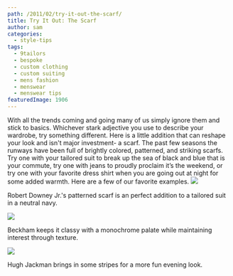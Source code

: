 ```yaml
---
path: /2011/02/try-it-out-the-scarf/
title: Try It Out: The Scarf
author: sam
categories: 
  - style-tips
tags: 
  - 9tailors
  - bespoke
  - custom clothing
  - custom suiting
  - mens fashion
  - menswear
  - menswear tips
featuredImage: 1906
---
```

With all the trends coming and going many of us simply ignore them and stick to basics. Whichever stark adjective you use to describe your wardrobe, try something different. Here is a little addition that can reshape your look and isn't major investment- a scarf. The past few seasons the runways have been full of brightly colored, patterned, and striking scarfs. Try one with your tailored suit to break up the sea of black and blue that is your commute, try one with jeans to proudly proclaim it’s the weekend, or try one with your favorite dress shirt when you are going out at night for some added warmth. Here are a few of our favorite examples. [![](http://1.bp.blogspot.com/_0EoMTGK0FyE/TVHRm0vublI/AAAAAAAAACI/wsfZlce3ia0/s320/robert-downey-jnr-matthew-williamson-butterfly-scarf.jpg)](http://1.bp.blogspot.com/_0EoMTGK0FyE/TVHRm0vublI/AAAAAAAAACI/wsfZlce3ia0/s1600/robert-downey-jnr-matthew-williamson-butterfly-scarf.jpg)

Robert Downey Jr.'s patterned scarf is an perfect addition to a tailored suit in a neutral navy.

[![](http://1.bp.blogspot.com/_0EoMTGK0FyE/TVHRhUrIjaI/AAAAAAAAACA/GIPzdFTKsoU/s320/david-beckham-in-a-beige-scarf.jpg)](http://1.bp.blogspot.com/_0EoMTGK0FyE/TVHRhUrIjaI/AAAAAAAAACA/GIPzdFTKsoU/s1600/david-beckham-in-a-beige-scarf.jpg)

Beckham keeps it classy with a monochrome palate while maintaining interest through texture.

[![](http://1.bp.blogspot.com/_0EoMTGK0FyE/TVHRcYtAj1I/AAAAAAAAAB4/ghYEB6mhCZc/s320/308689259_58402059e2.jpg)](http://1.bp.blogspot.com/_0EoMTGK0FyE/TVHRcYtAj1I/AAAAAAAAAB4/ghYEB6mhCZc/s1600/308689259_58402059e2.jpg)

Hugh Jackman brings in some stripes for a more fun evening look.